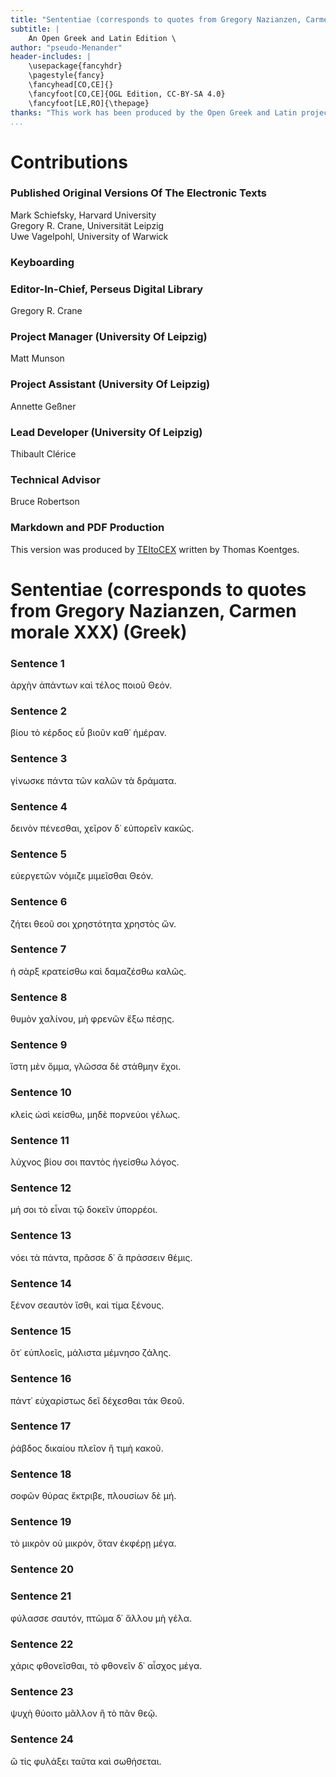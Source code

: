 ```yaml
---
title: "Sententiae (corresponds to quotes from Gregory Nazianzen, Carmen morale XXX)                     (Greek)"
subtitle: |
	An Open Greek and Latin Edition \ 
author: "pseudo-Menander"
header-includes: | 
	\usepackage{fancyhdr}
	\pagestyle{fancy}
	\fancyhead[CO,CE]{}
	\fancyfoot[CO,CE]{OGL Edition, CC-BY-SA 4.0}
	\fancyfoot[LE,RO]{\thepage}
thanks: "This work has been produced by the Open Greek and Latin project through the help of volunteers. See contributions for details."
...
```


# Contributions


### Published Original Versions Of The Electronic Texts

Mark Schiefsky, Harvard University  
Gregory R. Crane, Universität Leipzig  
Uwe Vagelpohl, University of Warwick  
  
### Keyboarding

### Editor-In-Chief, Perseus Digital Library

Gregory R. Crane  
  
### Project Manager (University Of Leipzig)

Matt Munson  
  
### Project Assistant (University Of Leipzig)

Annette Geßner  
  
### Lead Developer (University Of Leipzig)

Thibault Clérice  
  
### Technical Advisor

Bruce Robertson  
  
### Markdown and PDF Production

This version was produced by [TEItoCEX](https://github.com/ThomasK81/TEItoCEX) written by Thomas Koentges.

# Sententiae (corresponds to quotes from Gregory Nazianzen, Carmen morale XXX)                     (Greek)

### Sentence 1

<p> ἀρχὴν ἁπάντων καὶ τέλος ποιοῦ Θεόν. </p>


### Sentence 2

<p> βίου τὸ κέρδος εὖ βιοῦν καθ᾿ ἡμέραν. </p>


### Sentence 3

<p> γίνωσκε πάντα τῶν καλῶν τὰ δράματα. </p>


### Sentence 4

<p> δεινὸν πένεσθαι, χεῖρον δ᾿ εὐπορεῖν κακῶς. </p>


### Sentence 5

<p> εὐεργετῶν νόμιζε μιμεῖσθαι Θεόν. </p>


### Sentence 6

<p> ζήτει θεοῦ σοι χρηστότητα χρηστὸς ὤν. </p>


### Sentence 7

<p> ἡ σὰρξ κρατείσθω καὶ δαμαζέσθω καλῶς. </p>


### Sentence 8

<p> θυμὸν χαλίνου, μὴ φρενῶν ἔξω πέσῃς. </p>


### Sentence 9

<p> ἵστη μὲν ὄμμα, γλῶσσα δὲ στάθμην ἔχοι. </p>


### Sentence 10

<p> κλεὶς ὠσὶ κείσθω, μηδὲ πορνεύοι γέλως. </p>


### Sentence 11

<p> λύχνος βίου σοι παντὸς ἡγείσθω λόγος. </p>


### Sentence 12

<p> μή σοι τὸ εἶναι τῷ δοκεῖν ὑπορρέοι. </p>


### Sentence 13

<p> νόει τὰ πάντα, πρᾶσσε δ᾿ ἃ πράσσειν θέμις. </p>


### Sentence 14

<p> ξένον σεαυτὸν ἴσθι, καὶ τίμα ξένους. </p>


### Sentence 15

<p> ὅτ᾿ εὐπλοεῖς, μάλιστα μέμνησο ζάλης. </p>


### Sentence 16

<p> πάντ᾿ εὐχαρίστως δεῖ δέχεσθαι τἀκ Θεοῦ. </p>


### Sentence 17

<p> ῥάβδος δικαίου πλεῖον ἢ τιμὴ κακοῦ. </p>


### Sentence 18

<p> σοφῶν θύρας ἔκτριβε, πλουσίων δὲ μή. </p>


### Sentence 19

<p> τὸ μικρὸν οὐ μικρόν, ὅταν ἐκφέρῃ μέγα. </p>


### Sentence 20

<p> </p>


### Sentence 21

<p> φύλασσε σαυτόν, πτῶμα δ᾿ ἄλλου μὴ γέλα. </p>


### Sentence 22

<p> χάρις φθονεῖσθαι, τὸ φθονεῖν δ᾿ αἶσχος μέγα. </p>


### Sentence 23

<p> ψυχὴ θύοιτο μᾶλλον ἢ τὸ πᾶν θεῷ. </p>


### Sentence 24

<p> ὢ τίς φυλάξει ταῦτα καὶ σωθήσεται. </p>

